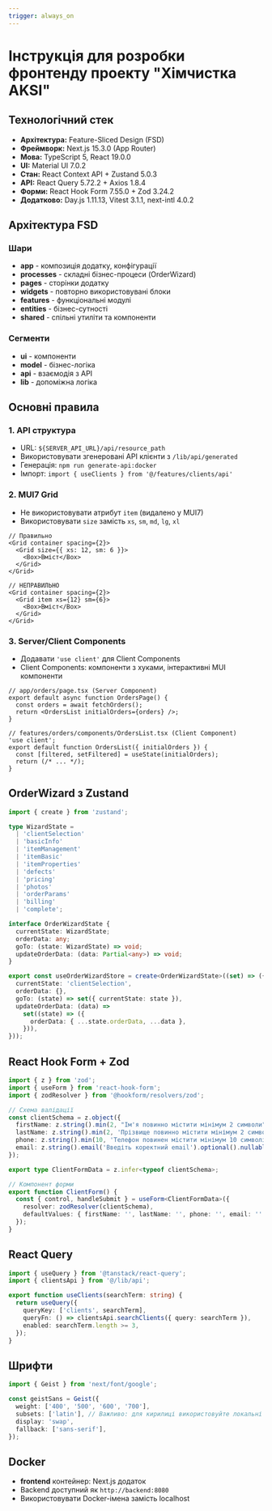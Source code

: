 ```yaml
---
trigger: always_on
---
```


# Інструкція для розробки фронтенду проекту "Хімчистка AKSI"

## Технологічний стек

- **Архітектура:** Feature-Sliced Design (FSD)
- **Фреймворк:** Next.js 15.3.0 (App Router)
- **Мова:** TypeScript 5, React 19.0.0
- **UI:** Material UI 7.0.2
- **Стан:** React Context API + Zustand 5.0.3
- **API:** React Query 5.72.2 + Axios 1.8.4
- **Форми:** React Hook Form 7.55.0 + Zod 3.24.2
- **Додатково:** Day.js 1.11.13, Vitest 3.1.1, next-intl 4.0.2

## Архітектура FSD

### Шари
- **app** - композиція додатку, конфігурації
- **processes** - складні бізнес-процеси (OrderWizard)
- **pages** - сторінки додатку
- **widgets** - повторно використовувані блоки
- **features** - функціональні модулі
- **entities** - бізнес-сутності
- **shared** - спільні утиліти та компоненти

### Сегменти
- **ui** - компоненти
- **model** - бізнес-логіка
- **api** - взаємодія з API
- **lib** - допоміжна логіка

## Основні правила

### 1. API структура
- URL: `${SERVER_API_URL}/api/resource_path`
- Використовувати згенеровані API клієнти з `/lib/api/generated`
- Генерація: `npm run generate-api:docker`
- Імпорт: `import { useClients } from '@/features/clients/api'`

### 2. MUI7 Grid
- Не використовувати атрибут `item` (видалено у MUI7)
- Використовувати `size` замість `xs`, `sm`, `md`, `lg`, `xl`

```tsx
// Правильно
<Grid container spacing={2}>
  <Grid size={{ xs: 12, sm: 6 }}>
    <Box>Вміст</Box>
  </Grid>
</Grid>

// НЕПРАВИЛЬНО
<Grid container spacing={2}>
  <Grid item xs={12} sm={6}>
    <Box>Вміст</Box>
  </Grid>
</Grid>
```

### 3. Server/Client Components
- Додавати `'use client'` для Client Components
- Client Components: компоненти з хуками, інтерактивні MUI компоненти

```tsx
// app/orders/page.tsx (Server Component)
export default async function OrdersPage() {
  const orders = await fetchOrders();
  return <OrdersList initialOrders={orders} />;
}

// features/orders/components/OrdersList.tsx (Client Component)
'use client';
export default function OrdersList({ initialOrders }) {
  const [filtered, setFiltered] = useState(initialOrders);
  return (/* ... */);
}
```

## OrderWizard з Zustand

```typescript
import { create } from 'zustand';

type WizardState =
  | 'clientSelection'
  | 'basicInfo'
  | 'itemManagement'
  | 'itemBasic'
  | 'itemProperties'
  | 'defects'
  | 'pricing'
  | 'photos'
  | 'orderParams'
  | 'billing'
  | 'complete';

interface OrderWizardState {
  currentState: WizardState;
  orderData: any;
  goTo: (state: WizardState) => void;
  updateOrderData: (data: Partial<any>) => void;
}

export const useOrderWizardStore = create<OrderWizardState>((set) => ({
  currentState: 'clientSelection',
  orderData: {},
  goTo: (state) => set({ currentState: state }),
  updateOrderData: (data) =>
    set((state) => ({
      orderData: { ...state.orderData, ...data },
    })),
}));
```

## React Hook Form + Zod

```typescript
import { z } from 'zod';
import { useForm } from 'react-hook-form';
import { zodResolver } from '@hookform/resolvers/zod';

// Схема валідації
const clientSchema = z.object({
  firstName: z.string().min(2, "Ім'я повинно містити мінімум 2 символи"),
  lastName: z.string().min(2, 'Прізвище повинно містити мінімум 2 символи'),
  phone: z.string().min(10, 'Телефон повинен містити мінімум 10 символів'),
  email: z.string().email('Введіть коректний email').optional().nullable(),
});

export type ClientFormData = z.infer<typeof clientSchema>;

// Компонент форми
export function ClientForm() {
  const { control, handleSubmit } = useForm<ClientFormData>({
    resolver: zodResolver(clientSchema),
    defaultValues: { firstName: '', lastName: '', phone: '', email: '' },
  });
}
```

## React Query

```typescript
import { useQuery } from '@tanstack/react-query';
import { clientsApi } from '@/lib/api';

export function useClients(searchTerm: string) {
  return useQuery({
    queryKey: ['clients', searchTerm],
    queryFn: () => clientsApi.searchClients({ query: searchTerm }),
    enabled: searchTerm.length >= 3,
  });
}
```

## Шрифти

```typescript
import { Geist } from 'next/font/google';

const geistSans = Geist({
  weight: ['400', '500', '600', '700'],
  subsets: ['latin'], // Важливо: для кирилиці використовуйте локальні версії
  display: 'swap',
  fallback: ['sans-serif'],
});
```

## Docker

- **frontend** контейнер: Next.js додаток
- Backend доступний як `http://backend:8080`
- Використовувати Docker-імена замість localhost